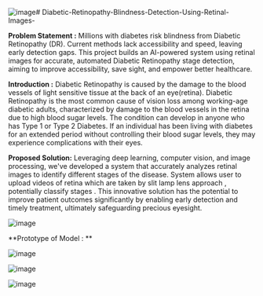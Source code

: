 ![image](https://github.com/shahkhushi28k/Diabetic-Retinopathy-Blindness-Detection-Using-Retinal-Images-/assets/127178469/30d3380e-e890-4949-8c62-a468df171c55)# Diabetic-Retinopathy-Blindness-Detection-Using-Retinal-Images-

**Problem Statement :**
Millions with diabetes risk blindness from Diabetic Retinopathy (DR). 
Current methods lack accessibility and speed, leaving early detection gaps. 
This project builds an AI-powered system using retinal images for accurate, automated Diabetic Retinopathy stage detection, aiming to improve accessibility, save sight, and empower better healthcare.


**Introduction :**
Diabetic Retinopathy is caused by the damage to the blood vessels of light sensitive tissue at the back of an eye(retina).
Diabetic Retinopathy is the most common cause of vision loss among working-age diabetic adults, characterized by damage to the blood vessels in the retina due to high blood sugar levels.
The condition can develop in anyone who has Type 1 or Type 2 Diabetes.
If an individual has been living with diabetes for an extended period without controlling their blood sugar levels, they may experience complications with their eyes.


**Proposed Solution:**
Leveraging deep learning, computer vision, and image processing, we've developed a system that accurately analyzes retinal images to identify different stages of the disease. 
System allows user to upload videos of retina which are taken by slit lamp lens approach , potentially classify stages .
This innovative solution has the potential to improve patient outcomes significantly by enabling early detection and timely treatment, ultimately safeguarding precious eyesight. 

![image](https://github.com/shahkhushi28k/Diabetic-Retinopathy-Blindness-Detection-Using-Retinal-Images-/assets/127178469/ac7d9942-cb39-47b5-880f-dbb3551e378d)



**Prototype of Model : **

![image](https://github.com/shahkhushi28k/Diabetic-Retinopathy-Blindness-Detection-Using-Retinal-Images-/assets/127178469/478a5edd-82f2-4fa6-b338-b92af7ce814e)

![image](https://github.com/shahkhushi28k/Diabetic-Retinopathy-Blindness-Detection-Using-Retinal-Images-/assets/127178469/e853ed6f-d885-4c28-a332-4365d3754ea9)

![image](https://github.com/shahkhushi28k/Diabetic-Retinopathy-Blindness-Detection-Using-Retinal-Images-/assets/127178469/a095ae61-4007-466a-b347-4499be589a11)

